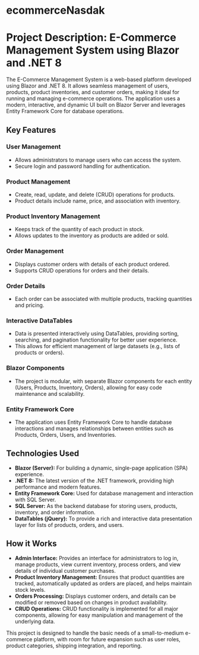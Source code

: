 # ecommerceNasdak

# Project Description: E-Commerce Management System using Blazor and .NET 8

The E-Commerce Management System is a web-based platform developed using Blazor and .NET 8. It allows seamless management of users, products, product inventories, and customer orders, making it ideal for running and managing e-commerce operations. The application uses a modern, interactive, and dynamic UI built on Blazor Server and leverages Entity Framework Core for database operations.

## Key Features

### User Management
- Allows administrators to manage users who can access the system.
- Secure login and password handling for authentication.

### Product Management
- Create, read, update, and delete (CRUD) operations for products.
- Product details include name, price, and association with inventory.

### Product Inventory Management
- Keeps track of the quantity of each product in stock.
- Allows updates to the inventory as products are added or sold.

### Order Management
- Displays customer orders with details of each product ordered.
- Supports CRUD operations for orders and their details.

### Order Details
- Each order can be associated with multiple products, tracking quantities and pricing.

### Interactive DataTables
- Data is presented interactively using DataTables, providing sorting, searching, and pagination functionality for better user experience.
- This allows for efficient management of large datasets (e.g., lists of products or orders).

### Blazor Components
- The project is modular, with separate Blazor components for each entity (Users, Products, Inventory, Orders), allowing for easy code maintenance and scalability.

### Entity Framework Core
- The application uses Entity Framework Core to handle database interactions and manages relationships between entities such as Products, Orders, Users, and Inventories.

## Technologies Used
- **Blazor (Server):** For building a dynamic, single-page application (SPA) experience.
- **.NET 8:** The latest version of the .NET framework, providing high performance and modern features.
- **Entity Framework Core:** Used for database management and interaction with SQL Server.
- **SQL Server:** As the backend database for storing users, products, inventory, and order information.
- **DataTables (jQuery):** To provide a rich and interactive data presentation layer for lists of products, orders, and users.

## How it Works
- **Admin Interface:** Provides an interface for administrators to log in, manage products, view current inventory, process orders, and view details of individual customer purchases.
- **Product Inventory Management:** Ensures that product quantities are tracked, automatically updated as orders are placed, and helps maintain stock levels.
- **Orders Processing:** Displays customer orders, and details can be modified or removed based on changes in product availability.
- **CRUD Operations:** CRUD functionality is implemented for all major components, allowing for easy manipulation and management of the underlying data.

This project is designed to handle the basic needs of a small-to-medium e-commerce platform, with room for future expansion such as user roles, product categories, shipping integration, and reporting.
